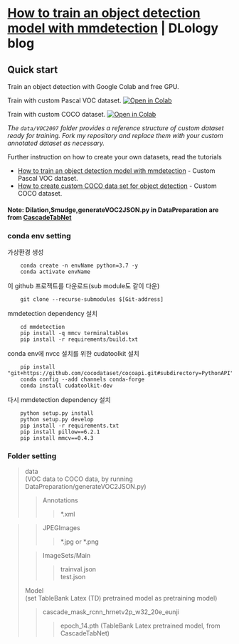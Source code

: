 # [How to train an object detection model with mmdetection](https://www.dlology.com/blog/how-to-train-an-object-detection-model-with-mmdetection/) | DLology blog

## Quick start
Train an object detection with Google Colab and free GPU.

Train with custom Pascal VOC dataset.
[![Open in Colab](https://colab.research.google.com/assets/colab-badge.svg)](https://colab.research.google.com/github/Tony607/mmdetection_object_detection_demo/blob/master/mmdetection_train_custom_data.ipynb)

Train with custom COCO dataset.
[![Open in Colab](https://colab.research.google.com/assets/colab-badge.svg)](https://colab.research.google.com/github/Tony607/mmdetection_object_detection_demo/blob/master/mmdetection_train_custom_coco_data.ipynb)

*The `data/VOC2007` folder provides a reference structure of custom dataset ready for training. Fork my repository and replace them with your custom annotated dataset as necessary.*


Further instruction on how to create your own datasets, read the tutorials
- [How to train an object detection model with mmdetection](https://www.dlology.com/blog/how-to-train-an-object-detection-model-with-mmdetection/) - Custom Pascal VOC dataset.
- [How to create custom COCO data set for object detection](https://www.dlology.com/blog/how-to-create-custom-coco-data-set-for-object-detection/) - Custom COCO dataset.

#### Note: Dilation,Smudge,generateVOC2JSON.py in DataPreparation are from [CascadeTabNet](https://github.com/DevashishPrasad/CascadeTabNet)

### conda env setting
가상환경 생성  
```
    conda create -n envName python=3.7 -y   
    conda activate envName  
```
이 github 프로젝트를 다운로드(sub module도 같이 다운)  
```
    git clone --recurse-submodules $[Git-address]  
```
mmdetection dependency 설치  
```
    cd mmdetection  
    pip install -q mmcv terminaltables  
    pip install -r requirements/build.txt  
```
conda env에 nvcc 설치를 위한 cudatoolkit 설치  
```
    pip install "git+https://github.com/cocodataset/cocoapi.git#subdirectory=PythonAPI"  
    conda config --add channels conda-forge  
    conda install cudatoolkit-dev  
```
다시 mmdetection dependency 설치  
```
    python setup.py install  
    python setup.py develop  
    pip install -r requirements.txt  
    pip install pillow==6.2.1  
    pip install mmcv==0.4.3  
```
### Folder setting
> data  
> (VOC data to COCO data, by running DataPreparation/generateVOC2JSON.py)  
> > Annotations  
> > > *.xml  

> > JPEGImages  
> > > *.jpg or *.png  
>
> > ImageSets/Main  
> > > trainval.json   
> > > test.json  
>
> Model  
> (set TableBank Latex (TD) pretrained model as pretraining model)  
> > cascade_mask_rcnn_hrnetv2p_w32_20e_eunji  
> > > epoch_14.pth (TableBank Latex pretrained model, from CascadeTabNet)  

